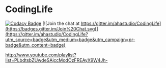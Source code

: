 CodingLife
==========

[![Codacy Badge](https://api.codacy.com/project/badge/grade/c9c93f4d9d604623a0cd4f24fb6a0314)](https://www.codacy.com/app/ahastudio/CodingLife)
[![Join the chat at https://gitter.im/ahastudio/CodingLife](https://badges.gitter.im/Join%20Chat.svg)](https://gitter.im/ahastudio/CodingLife?utm_source=badge&utm_medium=badge&utm_campaign=pr-badge&utm_content=badge)

http://www.youtube.com/playlist?list=PLbdtsbZUwdeSAjccModOzFREAyX9W4Jh-
